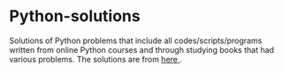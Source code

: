 # Python-solutions

Solutions of Python problems that include all codes/scripts/programs written from online Python courses and through studying books that had various problems. The solutions are from [here  ](https://learnpythonthehardway.org/).
